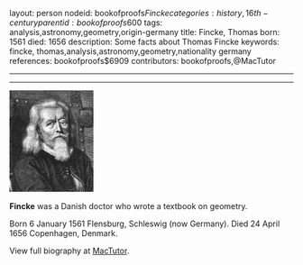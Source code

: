 layout: person
nodeid: bookofproofs$Fincke
categories: history,16th-century
parentid: bookofproofs$600
tags: analysis,astronomy,geometry,origin-germany
title: Fincke, Thomas
born: 1561
died: 1656
description: Some facts about Thomas Fincke
keywords: fincke, thomas,analysis,astronomy,geometry,nationality germany
references: bookofproofs$6909
contributors: bookofproofs,@MacTutor

---


---

![Fincke.jpg](https://github.com/bookofproofs/bookofproofs.github.io/blob/main/_sources/_assets/images/portraits/Fincke.jpg?raw=true)

**Fincke** was a Danish doctor who wrote a textbook on geometry.

Born 6 January 1561 Flensburg, Schleswig (now Germany). Died 24 April 1656 Copenhagen, Denmark.


View full biography at [MacTutor](https://mathshistory.st-andrews.ac.uk/Biographies/Fincke/).